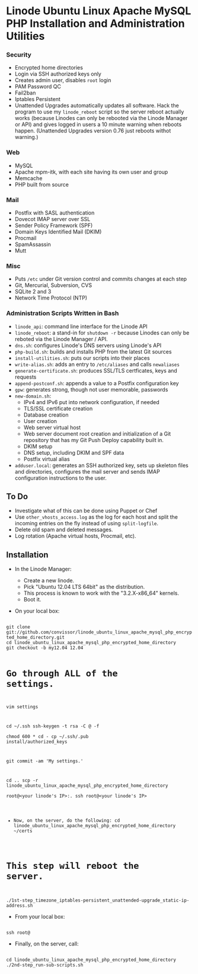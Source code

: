 # Linode Ubuntu Linux Apache MySQL PHP Installation and Administration Utilities

###  Security  ###
* Encrypted home directories
* Login via SSH authorized keys only
* Creates admin user, disables `root` login
* PAM Password QC
* Fail2ban
* Iptables Persistent
* Unattended Upgrades automatically updates all software.  Hack the program
  to use my `linode_reboot` script so the server reboot actually works
  (because Linodes can only be rebooted via the Linode Manager or API)
  and gives logged in users a 10 minute warning when reboots happen.
  (Unattended Upgrades version 0.76 just reboots withot warning.)

###  Web  ###
* MySQL
* Apache mpm-itk, with each site having its own user and group
* Memcache
* PHP built from source

###  Mail  ###
* Postfix with SASL authentication
* Dovecot IMAP server over SSL
* Sender Policy Framework (SPF)
* Domain Keys Identified Mail (DKIM)
* Procmail
* SpamAssassin
* Mutt

###  Misc  ###
* Puts `/etc` under Git version control and commits changes at each step
* Git, Mercurial, Subversion, CVS
* SQLite 2 and 3
* Network Time Protocol (NTP)

###  Administration Scripts Written in Bash  ###
* `linode_api`: command line interface for the Linode API
* `linode_reboot`: a stand-in for `shutdown -r` because Linodes can only
  be reboted via the Linode Manager / API.
* `dns.sh`: configures Linode's DNS servers using Linode's API
* `php-build.sh`: builds and installs PHP from the latest Git sources
* `install-utilities.sh`: puts our scripts into their places
* `write-alias.sh`: adds an entry to `/etc/aliases` and calls `newaliases`
* `generate-certificate.sh`: produces SSL/TLS certficates, keys and requests
* `append-postconf.sh`: appends a value to a Postfix configuration key
* `gpw`: generates strong, though not user memorable, passwords
* `new-domain.sh`:
	+ IPv4 and IPv6 put into network configuration, if needed
	+ TLS/SSL certificate creation
	+ Database creation
	+ User creation
	+ Web server virtual host
	+ Web server document root creation and initialization of a Git
     repository that has my Git Push Deploy capability built in.
	+ DKIM setup
	+ DNS setup, including DKIM and SPF data
	+ Postfix virtual alias
* `adduser.local`: generates an SSH authorized key, sets up skeleton files
  and directories, configures the mail server and sends IMAP configuration
  instructions to the user.


##  To Do  ##
* Investigate what of this can be done using Puppet or Chef
* Use `other_vhosts_access.log` as the log for each host and split the
  incoming entries on the fly instead of using `split-logfile`.
* Delete old spam and deleted messages.
* Log rotation (Apache virtual hosts, Procmail, etc).


##  Installation  ##
* In the Linode Manager:
	+ Create a new linode.
	+ Pick "Ubuntu 12.04 LTS 64bit" as the distribution.
	+ This process is known to work with the "3.2.X-x86_64" kernels.
	+ Boot it.

* On your local box:
<code>
git clone git://github.com/convissor/linode_ubuntu_linux_apache_mysql_php_encrypted_home_directory.git
cd linode_ubuntu_linux_apache_mysql_php_encrypted_home_directory
git checkout -b my12.04 12.04

# Go through ALL of the settings.
vim settings

cd ~/.ssh
ssh-keygen -t rsa -C <you>@<domain> -f <key name> \
chmod 600 <key name>*
cd -
cp ~/.ssh/<key name>.pub install/authorized_keys

git commit -am 'My settings.'

cd ..
scp -r linode_ubuntu_linux_apache_mysql_php_encrypted_home_directory \
	root@<your linode's IP>:.
ssh root@<your linode's IP>
* Now, on the server, do the following:
cd linode_ubuntu_linux_apache_mysql_php_encrypted_home_directory
~/certs

# This step will reboot the server.
./1st-step_timezone_iptables-persistent_unattended-upgrade_static-ip-address.sh
</code>

* From your local box:
<code>
ssh root@<your linode's IP>
</code>

* Finally, on the server, call:
<code>
cd linode_ubuntu_linux_apache_mysql_php_encrypted_home_directory
./2nd-step_run-sub-scripts.sh
</code>
